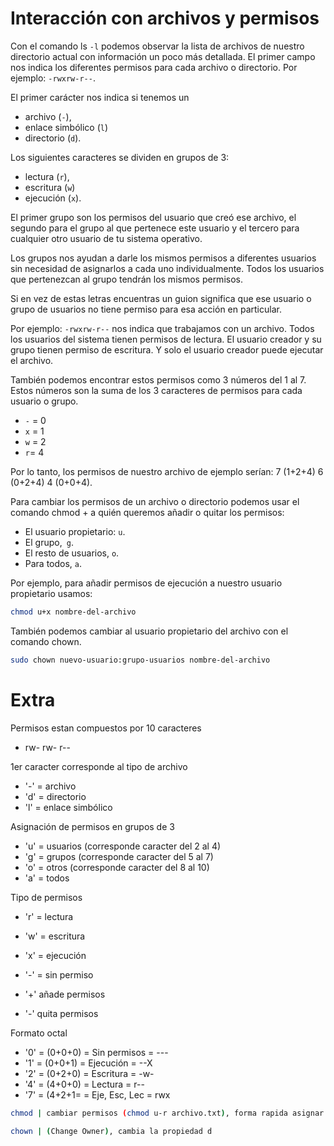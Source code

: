 # Interacción con archivos y permisos

Con el comando ls `-l` podemos observar la lista de archivos de nuestro directorio actual con información un poco más detallada. El primer campo nos indica los diferentes permisos para cada archivo o directorio. Por ejemplo: `-rwxrw-r--`.

El primer carácter nos indica si tenemos un 
- archivo (`-`), 
- enlace simbólico (`l`) 
- directorio (`d`).

Los siguientes caracteres se dividen en grupos de 3: 
- lectura (`r`), 
- escritura (`w`)
- ejecución (`x`). 

El primer grupo son los permisos del usuario que creó ese archivo, el segundo para el grupo al que pertenece este usuario y el tercero para cualquier otro usuario de tu sistema operativo.

Los grupos nos ayudan a darle los mismos permisos a diferentes usuarios sin necesidad de asignarlos a cada uno individualmente. Todos los usuarios que pertenezcan al grupo tendrán los mismos permisos.

Si en vez de estas letras encuentras un guion significa que ese usuario o grupo de usuarios no tiene permiso para esa acción en particular.

Por ejemplo: `-rwxrw-r--` nos indica que trabajamos con un archivo. Todos los usuarios del sistema tienen permisos de lectura. El usuario creador y su grupo tienen permiso de escritura. Y solo el usuario creador puede ejecutar el archivo.

También podemos encontrar estos permisos como 3 números del 1 al 7. Estos números son la suma de los 3 caracteres de permisos para cada usuario o grupo.

- `-` = 0
- `x` = 1
- `w` = 2
- `r`= 4
  
Por lo tanto, los permisos de nuestro archivo de ejemplo serían: 7 (1+2+4) 6 (0+2+4) 4 (0+0+4).

Para cambiar los permisos de un archivo o directorio podemos usar el comando chmod + a quién queremos añadir o quitar los permisos:

- El usuario propietario: `u`.
- El grupo,` g`.
- El resto de usuarios, `o`.
- Para todos, `a`.

Por ejemplo, para añadir permisos de ejecución a nuestro usuario propietario usamos:
```bash
chmod u+x nombre-del-archivo
```
También podemos cambiar al usuario propietario del archivo con el comando chown.
```bash 
sudo chown nuevo-usuario:grupo-usuarios nombre-del-archivo
```

# Extra

Permisos estan compuestos por 10 caracteres
- rw- rw- r-- 

1er caracter corresponde al tipo de archivo
- '-' = archivo
- 'd' = directorio
- 'l' = enlace simbólico

Asignación de permisos en grupos de 3
- 'u' = usuarios (corresponde caracter del 2 al 4)
- 'g' = grupos (corresponde caracter del 5 al 7)
- 'o' = otros (corresponde caracter del 8 al 10)
- 'a' = todos

Tipo de permisos
- 'r' = lectura
- 'w' = escritura
- 'x' = ejecución
- '-' = sin permiso

- '+' añade permisos
- '-' quita permisos

Formato octal
- '0' = (0+0+0) = Sin permisos = ---
- '1' = (0+0+1) = Ejecución = --X
- '2' = (0+2+0) = Escritura = -w-
- '4' = (4+0+0) = Lectura = r--
- '7' = (4+2+1= = Eje, Esc, Lec = rwx


```bash
chmod | cambiar permisos (chmod u-r archivo.txt), forma rapida asignar permisos a todos 'chmod +x'
```


```bash
chown | (Change Owner), cambia la propiedad d
```